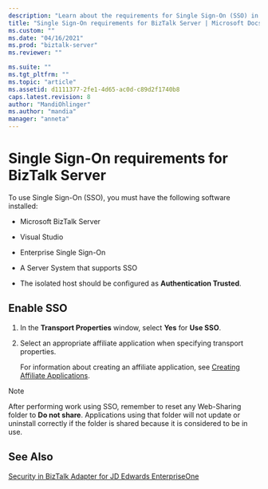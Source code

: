 ```yaml
---
description: "Learn about the requirements for Single Sign-On (SSO) in Microsoft BizTalk Server."
title: "Single Sign-On requirements for BizTalk Server | Microsoft Docs"
ms.custom: ""
ms.date: "04/16/2021"
ms.prod: "biztalk-server"
ms.reviewer: ""

ms.suite: ""
ms.tgt_pltfrm: ""
ms.topic: "article"
ms.assetid: d1111377-2fe1-4d65-ac0d-c89d2f1740b8
caps.latest.revision: 8
author: "MandiOhlinger"
ms.author: "mandia"
manager: "anneta"
---
```

# Single Sign-On requirements for BizTalk Server

To use Single Sign-On (SSO), you must have the following software installed:  
  
- Microsoft BizTalk Server
  
- Visual Studio  
  
- Enterprise Single Sign-On  
  
- A Server System that supports SSO  
  
- The isolated host should be configured as **Authentication Trusted**.  
  
## Enable SSO  
  
1. In the **Transport Properties** window, select **Yes** for **Use SSO**.  
  
2. Select an appropriate affiliate application when specifying transport properties.  
  
   For information about creating an affiliate application, see [Creating Affiliate Applications](../core/creating-affiliate-applications4.md).  
  
> [!NOTE]
> After performing work using SSO, remember to reset any Web-Sharing folder to **Do not share**. Applications using that folder will not update or uninstall correctly if the folder is shared because it is considered to be in use.  
  
## See Also
  
[Security in BizTalk Adapter for JD Edwards EnterpriseOne](../core/security-in-biztalk-adapter-for-jd-edwards-enterpriseone.md)
